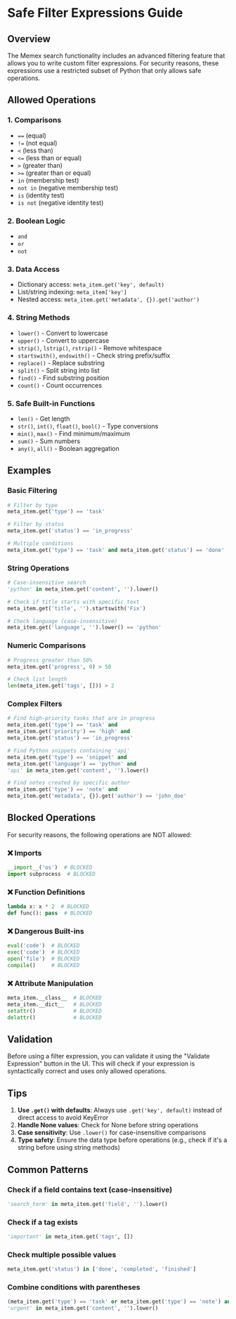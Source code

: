 # Safe Filter Expressions Guide

## Overview

The Memex search functionality includes an advanced filtering feature that allows you to write custom filter expressions. For security reasons, these expressions use a restricted subset of Python that only allows safe operations.

## Allowed Operations

### 1. Comparisons
- `==` (equal)
- `!=` (not equal)
- `<` (less than)
- `<=` (less than or equal)
- `>` (greater than)
- `>=` (greater than or equal)
- `in` (membership test)
- `not in` (negative membership test)
- `is` (identity test)
- `is not` (negative identity test)

### 2. Boolean Logic
- `and`
- `or`
- `not`

### 3. Data Access
- Dictionary access: `meta_item.get('key', default)`
- List/string indexing: `meta_item['key']`
- Nested access: `meta_item.get('metadata', {}).get('author')`

### 4. String Methods
- `lower()` - Convert to lowercase
- `upper()` - Convert to uppercase
- `strip()`, `lstrip()`, `rstrip()` - Remove whitespace
- `startswith()`, `endswith()` - Check string prefix/suffix
- `replace()` - Replace substring
- `split()` - Split string into list
- `find()` - Find substring position
- `count()` - Count occurrences

### 5. Safe Built-in Functions
- `len()` - Get length
- `str()`, `int()`, `float()`, `bool()` - Type conversions
- `min()`, `max()` - Find minimum/maximum
- `sum()` - Sum numbers
- `any()`, `all()` - Boolean aggregation

## Examples

### Basic Filtering

```python
# Filter by type
meta_item.get('type') == 'task'

# Filter by status
meta_item.get('status') == 'in_progress'

# Multiple conditions
meta_item.get('type') == 'task' and meta_item.get('status') == 'done'
```

### String Operations

```python
# Case-insensitive search
'python' in meta_item.get('content', '').lower()

# Check if title starts with specific text
meta_item.get('title', '').startswith('Fix')

# Check language (case-insensitive)
meta_item.get('language', '').lower() == 'python'
```

### Numeric Comparisons

```python
# Progress greater than 50%
meta_item.get('progress', 0) > 50

# Check list length
len(meta_item.get('tags', [])) > 2
```

### Complex Filters

```python
# Find high-priority tasks that are in progress
meta_item.get('type') == 'task' and 
meta_item.get('priority') == 'high' and 
meta_item.get('status') == 'in_progress'

# Find Python snippets containing 'api'
meta_item.get('type') == 'snippet' and 
meta_item.get('language') == 'python' and 
'api' in meta_item.get('content', '').lower()

# Find notes created by specific author
meta_item.get('type') == 'note' and 
meta_item.get('metadata', {}).get('author') == 'john_doe'
```

## Blocked Operations

For security reasons, the following operations are NOT allowed:

### ❌ Imports
```python
__import__('os')  # BLOCKED
import subprocess  # BLOCKED
```

### ❌ Function Definitions
```python
lambda x: x * 2  # BLOCKED
def func(): pass  # BLOCKED
```

### ❌ Dangerous Built-ins
```python
eval('code')  # BLOCKED
exec('code')  # BLOCKED
open('file')  # BLOCKED
compile()     # BLOCKED
```

### ❌ Attribute Manipulation
```python
meta_item.__class__  # BLOCKED
meta_item.__dict__   # BLOCKED
setattr()            # BLOCKED
delattr()            # BLOCKED
```

## Validation

Before using a filter expression, you can validate it using the "Validate Expression" button in the UI. This will check if your expression is syntactically correct and uses only allowed operations.

## Tips

1. **Use `.get()` with defaults**: Always use `.get('key', default)` instead of direct access to avoid KeyError
2. **Handle None values**: Check for None before string operations
3. **Case sensitivity**: Use `.lower()` for case-insensitive comparisons
4. **Type safety**: Ensure the data type before operations (e.g., check if it's a string before using string methods)

## Common Patterns

### Check if a field contains text (case-insensitive)
```python
'search_term' in meta_item.get('field', '').lower()
```

### Check if a tag exists
```python
'important' in meta_item.get('tags', [])
```

### Check multiple possible values
```python
meta_item.get('status') in ['done', 'completed', 'finished']
```

### Combine conditions with parentheses
```python
(meta_item.get('type') == 'task' or meta_item.get('type') == 'note') and 
'urgent' in meta_item.get('content', '').lower()
```